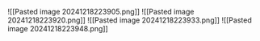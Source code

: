 ![[Pasted image 20241218223905.png]]
![[Pasted image 20241218223920.png]]
![[Pasted image 20241218223933.png]]
![[Pasted image 20241218223948.png]]